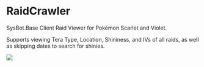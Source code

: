 # RaidCrawler
SysBot.Base Client Raid Viewer for Pokémon Scarlet and Violet.

Supports viewing Tera Type, Location, Shininess, and IVs of all raids, as well as skipping dates to search for shinies.

![](https://i.imgur.com/90x9eKw.png)
